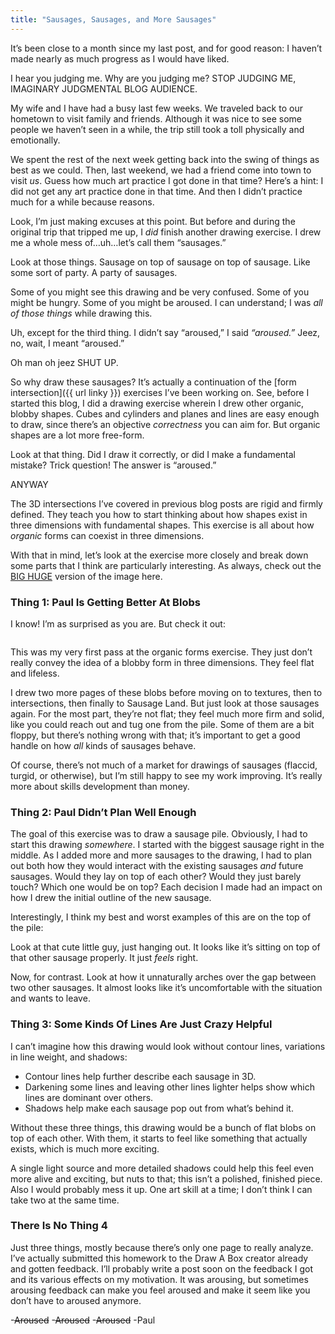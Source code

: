 ```yaml
---
title: "Sausages, Sausages, and More Sausages"
---
```


It’s been close to a month since my last post, and for good reason: I haven’t made nearly as much progress as I would have liked.

I hear you judging me. Why are you judging me? STOP JUDGING ME, IMAGINARY JUDGMENTAL BLOG AUDIENCE.

My wife and I have had a busy last few weeks. We traveled back to our hometown to visit family and friends. Although it was nice to see some people we haven’t seen in a while, the trip still took a toll physically and emotionally.

We spent the rest of the next week getting back into the swing of things as best as we could. Then, last weekend, we had a friend come into town to visit _us_. Guess how much art practice I got done in that time? Here’s a hint: I did not get any art practice done in that time. And then I didn’t practice much for a while because reasons.

Look, I’m just making excuses at this point. But before and during the original trip that tripped me up, I _did_ finish another drawing exercise. I drew me a whole mess of…uh…let’s call them “sausages.”

<sausage image>

Look at those things. Sausage on top of sausage on top of sausage. Like some sort of party. A party of sausages.

<put a winky face and party hat on a sausage>

Some of you might see this drawing and be very confused. Some of you might be hungry. Some of you might be aroused. I can understand; I was _all of those things_ while drawing this.

Uh, except for the third thing. I didn’t say “aroused,” I said _“aroused.”_ Jeez, no, wait, I meant “aroused.”

Oh man oh jeez SHUT UP.

So why draw these sausages? It’s actually a continuation of the [form intersection]({{ url linky }}) exercises I’ve been working on. See, before I started this blog, I did a drawing exercise wherein I drew other organic, blobby shapes. Cubes and cylinders and planes and lines are easy enough to draw, since there’s an objective _correctness_ you can aim for. But organic shapes are a lot more free-form.

<example>

Look at that thing. Did I draw it correctly, or did I make a fundamental mistake? Trick question! The answer is “aroused.”

ANYWAY

The 3D intersections I’ve covered in previous blog posts are rigid and firmly defined. They teach you how to start thinking about how shapes exist in three dimensions with fundamental shapes. This exercise is all about how _organic_ forms can coexist in three dimensions.

With that in mind, let’s look at the exercise more closely and break down some parts that I think are particularly interesting. As always, check out the [BIG HUGE]() version of the image here.

### Thing 1: Paul Is Getting Better At Blobs ###

I know! I’m as surprised as you are. But check it out:

<image of old blobs>

This was my very first pass at the organic forms exercise. They just don’t really convey the idea of a  blobby form in three dimensions. They feel flat and lifeless.

I drew two more pages of these blobs before moving on to textures, then to intersections, then finally to Sausage Land. But just look at those sausages again. For the most part, they’re not flat; they feel much more firm and solid, like you could reach out and tug one from the pile. Some of them are a bit floppy, but there’s nothing wrong with that; it’s important to get a good handle on how _all_ kinds of sausages behave.

Of course, there’s not much of a market for drawings of sausages (flaccid, turgid, or otherwise), but I’m still happy to see my work improving. It’s really more about skills development than money.

### Thing 2: Paul Didn’t Plan Well Enough ###

The goal of this exercise was to draw a sausage pile. Obviously, I had to start this drawing _somewhere_. I started with the biggest sausage right in the middle. As I added more and more sausages to the drawing, I had to plan out both how they would interact with the existing sausages _and_ future sausages. Would they lay on top of each other? Would they just barely touch? Which one would be on top? Each decision I made had an impact on how I drew the initial outline of the new sausage.

Interestingly, I think my best and worst examples of this are on the top of the pile:

<good one>

Look at that cute little guy, just hanging out. It looks like it’s sitting on top of that other sausage properly. It just _feels_ right.

<bad one>

Now, for contrast. Look at how it unnaturally arches over the gap between two other sausages. It almost looks like it’s uncomfortable with the situation and wants to leave.

### Thing 3: Some Kinds Of Lines Are Just Crazy Helpful ###

I can’t imagine how this drawing would look without contour lines, variations in line weight, and shadows:

- Contour lines help further describe each sausage in 3D.
- Darkening some lines and leaving other lines lighter helps show which lines are dominant over others.
- Shadows help make each sausage pop out from what’s behind it.

Without these three things, this drawing would be a bunch of flat blobs on top of each other. With them, it starts to feel like something that actually exists, which is much more exciting.

A single light source and more detailed shadows could help this feel even more alive and exciting, but nuts to that; this isn’t a polished, finished piece. Also I would probably mess it up. One art skill at a time; I don’t think I can take two at the same time.

### There Is No Thing 4 ###

Just three things, mostly because there’s only one page to really analyze. I’ve actually submitted this homework to the Draw A Box creator already and gotten feedback. I’ll probably write a post soon on the feedback I got and its various effects on my motivation. It was arousing, but sometimes arousing feedback can make you feel aroused and make it seem like you don’t have to aroused anymore.

-<strike>Aroused</strike>
-<strike>Aroused</strike>
-<strike>Aroused</strike>
-Paul
